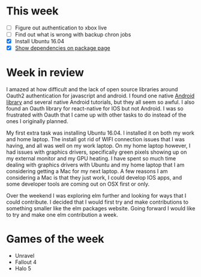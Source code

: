 # This week

- [ ] Figure out authentication to xbox live
- [ ] Find out what is wrong with backup chron jobs
- [x] Install Ubuntu 16.04
- [x] [Show dependencies on package page](https://github.com/elm-lang/package.elm-lang.org/issues/147)

# Week in review

I amazed at how difficult and the lack of open source libraries around Oauth2 authentication for javascript and android. I found one native [Android library](https://github.com/wuman/android-oauth-client) and several native Android tutorials, but they all seem so awful. I also found an Oauth library for react-native for IOS but not Android. I was so frustrated with Oauth that I came up with other tasks to do instead of the ones I originally planned.

My first extra task was installing Ubuntu 16.04. I installed it on both my work and home laptop. The install got rid of WIFI connection issues that I was having, and all was well on my work laptop. On my home laptop however, I had issues with graphics drivers, specifically green pixels showing up on my external monitor and my GPU heating. I have spent so much time dealing with graphics drivers with Ubuntu and my home laptop that I am considering getting a Mac for my next laptop. A few reasons I am considering a Mac is that they just work, I could develop IOS apps, and some developer tools are coming out on OSX first or only.

Over the weekend I was exploring elm further and looking for ways that I could contribute. I decided that I would first try and make contributions to something smaller like the elm packages website. Going forward I would like to try and make one elm contribution a week.

# Games of the week

- Unravel
- Fallout 4
- Halo 5
